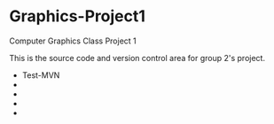 Graphics-Project1
=================
Computer Graphics Class Project 1

This is the source code and version control area for group 2's project.

* Test-MVN
*
*
*
*